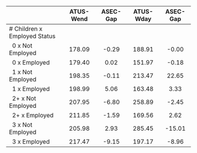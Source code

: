 
|                      |    ATUS-Wend |     ASEC-Gap |    ATUS-Wday |     ASEC-Gap |
| -------------------- | :----------: | :----------: | :----------: | :----------: |
| # Children x Employed Status |              |              |              |              |
| &nbsp;&nbsp;0 x Not Employed |       178.09 |        -0.29 |       188.91 |        -0.00 |
| &nbsp;&nbsp;0 x Employed |       179.40 |         0.02 |       151.97 |        -0.18 |
| &nbsp;&nbsp;1 x Not Employed |       198.35 |        -0.11 |       213.47 |        22.65 |
| &nbsp;&nbsp;1 x Employed |       198.99 |         5.06 |       163.48 |         3.33 |
| &nbsp;&nbsp;2+ x Not Employed |       207.95 |        -6.80 |       258.89 |        -2.45 |
| &nbsp;&nbsp;2+ x Employed |       211.85 |        -1.59 |       169.56 |         2.62 |
| &nbsp;&nbsp;3 x Not Employed |       205.98 |         2.93 |       285.45 |       -15.01 |
| &nbsp;&nbsp;3 x Employed |       217.47 |        -9.15 |       197.17 |        -8.96 |

